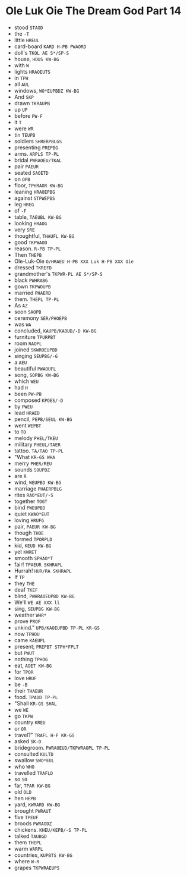 # Ole Luk Oie The Dream God Part 14

* stood `STAOD`
* the `-T`
* little `HREUL`
* card-board `KARD H-PB PWAORD`
* doll's `TKOL AE S*/SP-S`
* house, `HOUS KW-BG`
* with `W`
* lights `HRAOEUTS`
* in `TPH`
* all `AUL`
* windows, `WO*EUPBDZ KW-BG`
* And `SKP`
* drawn `TKRAUPB`
* up `UP`
* before `PW-F`
* it `T`
* were `WR`
* tin `TEUPB`
* soldiers `SHRERPBLGS`
* presenting `PREPBG`
* arms. `ARPLS TP-PL`
* bridal `PWRAOEU/TKAL`
* pair `PAEUR`
* seated `SAOETD`
* on `OPB`
* floor, `TPHRAOR KW-BG`
* leaning `HRAOEPBG`
* against `STPWEPBS`
* leg `HREG`
* of `-F`
* table, `TAEUBL KW-BG`
* looking `HRAOG`
* very `SRE`
* thoughtful, `THAUFL KW-BG`
* good `TKPWAOD`
* reason. `R-PB TP-PL`
* Then `THEPB`
* Ole-Luk-Oie `O/HRAEU H-PB XXX Luk H-PB XXX Oie`
* dressed `TKREFD`
* grandmother's `TKPWR-PL AE S*/SP-S`
* black `PWHRABG`
* gown `TKPWOUPB`
* married `PHAERD`
* them. `THEPL TP-PL`
* As `AZ`
* soon `SAOPB`
* ceremony `SER/PHOEPB`
* was `WA`
* concluded, `KAUPB/KAOUD/-D KW-BG`
* furniture `TPURPBT`
* room `RAOPL`
* joined `SKWROEUPBD`
* singing `SEUPBG/-G`
* a `AEU`
* beautiful `PWAOUFL`
* song, `SOPBG KW-BG`
* which `WEU`
* had `H`
* been `PW-PB`
* composed `KPOES/-D`
* by `PWEU`
* lead `HRAED`
* pencil, `PEPB/SEUL KW-BG`
* went `WEPBT`
* to `TO`
* melody `PHEL/TKEU`
* military `PHEUL/TAER`
* tattoo. `TA/TAO TP-PL`
* "What `KR-GS WHA`
* merry `PHER/REU`
* sounds `SOUPDZ`
* are `R`
* wind, `WEUPBD KW-BG`
* marriage `PHAERPBLG`
* rites `RAO*EUT/-S`
* together `TOGT`
* bind `PWEUPBD`
* quiet `KWAO*EUT`
* loving `HRUFG`
* pair, `PAEUR KW-BG`
* though `THOE`
* formed `TPORPLD`
* kid, `KEUD KW-BG`
* yet `KWRET`
* smooth `SPHAO*T`
* fair! `TPAEUR SKHRAPL`
* Hurrah! `HUR/RA SKHRAPL`
* If `TP`
* they `THE`
* deaf `TKEF`
* blind, `PWHRAOEUPBD KW-BG`
* We'll `WE AE XXX ll`
* sing, `SEUPBG KW-BG`
* weather `WHR*`
* prove `PROF`
* unkind." `UPB/KAOEUPBD TP-PL KR-GS`
* now `TPHOU`
* came `KAEUPL`
* present; `PREPBT STPH*FPLT`
* but `PWUT`
* nothing `TPHOG`
* eat, `AOET KW-BG`
* for `TPOR`
* love `HRUF`
* be `-B`
* their `THAEUR`
* food. `TPAOD TP-PL`
* "Shall `KR-GS SHAL`
* we `WE`
* go `TKPW`
* country `KREU`
* or `OR`
* travel?" `TRAFL H-F KR-GS`
* asked `SK-D`
* bridegroom. `PWRAOEUD/TKPWRAOPL TP-PL`
* consulted `KULTD`
* swallow `SWO*EUL`
* who `WHO`
* travelled `TRAFLD`
* so `SO`
* far, `TPAR KW-BG`
* old `OLD`
* hen `HEPB`
* yard, `KWRARD KW-BG`
* brought `PWRAUT`
* five `TPEUF`
* broods `PWRAODZ`
* chickens. `KHEU/KEPB/-S TP-PL`
* talked `TAUBGD`
* them `THEPL`
* warm `WARPL`
* countries, `KUPBTS KW-BG`
* where `W-R`
* grapes `TKPWRAEUPS`
